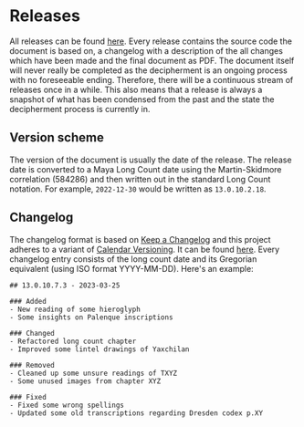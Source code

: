 # Releases
All releases can be found [here](../releases).
Every release contains the source code the document is based on, a changelog with a description 
of the all changes which have been made and the final document as PDF.
The document itself will never really be completed as the decipherment is an ongoing 
process with no foreseeable ending.
Therefore, there will be a continuous stream of releases once in a while.
This also means that a release is always a snapshot of what has been condensed from the past 
and the state the decipherment process is currently in.

## Version scheme
The version of the document is usually the date of the release. 
The release date is converted to a Maya Long Count date using the Martin-Skidmore 
correlation (584286) and then written out in the standard Long Count notation.
For example, `2022-12-30` would be written as `13.0.10.2.18`.

## Changelog
The changelog format is based on [Keep a Changelog](http://keepachangelog.com/)
and this project adheres to a variant of [Calendar Versioning](https://calver.org/).
It can be found [here](../CHANGELOG.md).
Every changelog entry consists of the long count date and its Gregorian equivalent 
(using ISO format YYYY-MM-DD). Here's an example: 

    ## 13.0.10.7.3 - 2023-03-25
    
    ### Added
    - New reading of some hieroglyph
    - Some insights on Palenque inscriptions

    ### Changed
    - Refactored long count chapter
    - Improved some lintel drawings of Yaxchilan

    ### Removed
    - Cleaned up some unsure readings of TXYZ
    - Some unused images from chapter XYZ

    ### Fixed
    - Fixed some wrong spellings
    - Updated some old transcriptions regarding Dresden codex p.XY